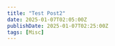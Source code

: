 ```yaml
---
title: "Test Post2"
date: 2025-01-07T02:05:00Z
publishDate: 2025-01-07T02:25:00Z  
tags: [Misc]
---
```

